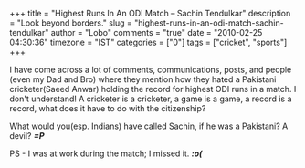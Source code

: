 +++
title = "Highest Runs In An ODI Match – Sachin Tendulkar"
description = "Look beyond borders."
slug = "highest-runs-in-an-odi-match-sachin-tendulkar"
author = "Lobo"
comments = "true"
date = "2010-02-25 04:30:36"
timezone = "IST"
categories = ["0"]
tags = ["cricket", "sports"]
+++

I have come across a lot of comments, communications, posts, and people (even my Dad and Bro) where they mention how they hated a Pakistani cricketer(Saeed Anwar) holding the record for highest ODI runs in a match. I don't understand! A cricketer is a cricketer, a game is a game, a record is a record, what does it have to do with the citizenship?

What would you(esp. Indians) have called Sachin, if he was a Pakistani? A devil? **_=P_**

PS - I was at work during the match; I missed it. **_:o(_**
